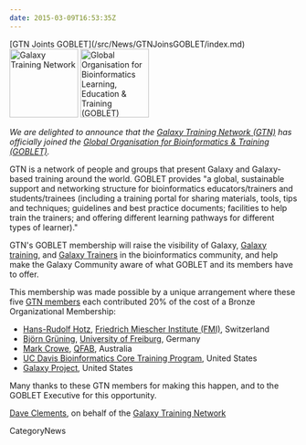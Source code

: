 ```yaml
---
date: 2015-03-09T16:53:35Z
---
```

<div class='newsItemHeader'>[GTN Joints GOBLET](/src/News/GTNJoinsGOBLET/index.md)</div>

<div class='right'>
<a href='/Teach'><img src='/Images/Logos/GTNLogo600.png' alt='Galaxy Training Network' height="120" /></a>
<a href='http://mygoblet.org'><img src='/Images/Logos/GobletLogo.png' alt='Global Organisation for Bioinformatics Learning, Education & Training (GOBLET)' height="120" /></a>
</div>

*We are delighted to announce that the [Galaxy Training Network (GTN)](/src/Teach/GTN/index.md) has officially joined the [Global Organisation for Bioinformatics & Training (GOBLET)](http://mygoblet.org).*

GTN is a network of people and groups that present  Galaxy and Galaxy-based training around the world.  GOBLET provides "a global, sustainable support and networking structure for bioinformatics educators/trainers and students/trainees (including a training portal for sharing materials, tools, tips and techniques; guidelines and best practice documents; facilities to help train the trainers; and offering different learning pathways for different types of learner)."

GTN's GOBLET membership will raise the visibility of Galaxy, [Galaxy training](/src/Teach/Resources/index.md), and [Galaxy Trainers](/src/Teach/Trainers/index.md) in the bioinformatics community, and help make the Galaxy Community aware of what GOBLET and its members have to offer.

This membership was made possible by a unique arrangement where these five [GTN members](/src/Teach/Trainers/index.md) each contributed 20% of the cost of a Bronze Organizational Membership:

* [Hans-Rudolf Hotz](/src/HansrudolfHotz/index.md), [Friedrich Miescher Institute (FMI)](http://www.fmi.ch/), Switzerland
* [Björn Grüning](/src/BjoernGruening/index.md), [University of Freiburg](http://www.uni-freiburg.de/), Germany
* [Mark Crowe](http://www.qfab.org/mark-crowe/), [QFAB](http://www.qfab.org/), Australia
* [UC Davis Bioinformatics Core Training Program](http://training.bioinformatics.ucdavis.edu/), United States
* [Galaxy Project](http://galaxyproject.org/), United States

Many thanks to these GTN members for making this happen, and to the GOBLET Executive for this opportunity.

[Dave Clements](/src/DaveClements/index.md), on behalf of the [Galaxy Training Network](/src/Teach/Trainers/index.md)


CategoryNews
